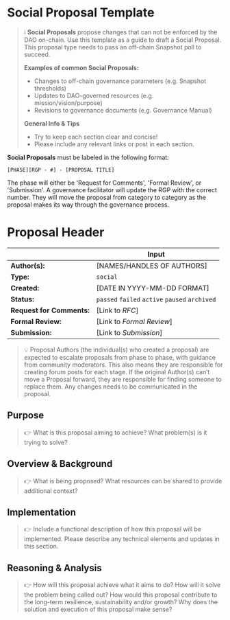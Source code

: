 # Social Proposal Template

> ℹ️ **Social Proposals** propose changes that can not be enforced by the DAO on-chain. Use this template as a guide to draft a Social Proposal. This proposal type needs to pass an off-chain Snapshot poll to succeed.
> 
> **Examples of common Social Proposals:**
> - Changes to off-chain governance parameters (e.g. Snapshot thresholds)
> - Updates to DAO-governed resources (e.g. mission/vision/purpose)
> - Revisions to governance documents (e.g. Governance Manual)
>
> **General Info & Tips**
> - Try to keep each section clear and concise!
> - Please include any relevant links or post in each section.

**Social Proposals** must be labeled in the following format:

`[PHASE][RGP - #] - [PROPOSAL TITLE]`

The phase will either be 'Request for Comments', 'Formal Review', or 'Submission'. A governance facilitator will update the RGP with the correct number. They will move the proposal from category to category as the proposal makes its way through the governance process.


# Proposal Header

|  | Input
| --- | --- |
| **Author(s):** | [NAMES/HANDLES OF AUTHORS] |
| **Type:** | `social` |
| **Created:** | [DATE IN YYYY-MM-DD FORMAT] |
| **Status:** | `passed` `failed` `active` `paused` `archived` |
| **Request for Comments:** | [Link to *RFC*] |
| **Formal Review:** | [Link to *Formal Review*] |
| **Submission:** | [Link to *Submission*]  |


> 💡 Proposal Authors (the individual(s) who created a proposal) are expected to escalate proposals from phase to phase, with guidance from community moderators. This also means they are responsible for creating forum posts for each stage. If the original Author(s) can’t move a Proposal forward, they are responsible for finding someone to replace them. Any changes needs to be communicated in the proposal.


## Purpose

> 👉 What is this proposal aiming to achieve? What problem(s) is it trying to solve? 


## Overview & Background

> 👉 What is being proposed? What resources can be shared to provide additional context?


## Implementation

> 👉 Include a functional description of how this proposal will be implemented. Please describe any technical elements and updates in this section.


## Reasoning & Analysis

> 👉 How will this proposal achieve what it aims to do? How will it solve the problem being called out? How would this proposal contribute to the long-term resilience, sustainability and/or growth? Why does the solution and execution of this proposal make sense?
